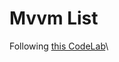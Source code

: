 # Mvvm List

Following [this CodeLab](https://codelabs.developers.google.com/codelabs/android-room-with-a-view/)\
